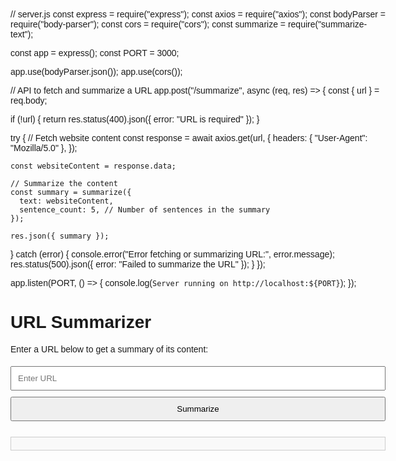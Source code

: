 // server.js
const express = require("express");
const axios = require("axios");
const bodyParser = require("body-parser");
const cors = require("cors");
const summarize = require("summarize-text");

const app = express();
const PORT = 3000;

app.use(bodyParser.json());
app.use(cors());

// API to fetch and summarize a URL
app.post("/summarize", async (req, res) => {
  const { url } = req.body;

  if (!url) {
    return res.status(400).json({ error: "URL is required" });
  }

  try {
    // Fetch website content
    const response = await axios.get(url, {
      headers: { "User-Agent": "Mozilla/5.0" },
    });

    const websiteContent = response.data;

    // Summarize the content
    const summary = summarize({
      text: websiteContent,
      sentence_count: 5, // Number of sentences in the summary
    });

    res.json({ summary });
  } catch (error) {
    console.error("Error fetching or summarizing URL:", error.message);
    res.status(500).json({ error: "Failed to summarize the URL" });
  }
});

app.listen(PORT, () => {
  console.log(`Server running on http://localhost:${PORT}`);
});
<!DOCTYPE html>
<html lang="en">
<head>
  <meta charset="UTF-8">
  <meta name="viewport" content="width=device-width, initial-scale=1.0">
  <title>URL Summarizer</title>
  <style>
    body {
      font-family: Arial, sans-serif;
      padding: 20px;
      max-width: 600px;
      margin: auto;
    }
    input, button {
      padding: 10px;
      margin: 5px 0;
      width: 100%;
    }
    .summary {
      margin-top: 20px;
      padding: 10px;
      border: 1px solid #ccc;
      background-color: #f9f9f9;
    }
  </style>
</head>
<body>
  <h1>URL Summarizer</h1>
  <p>Enter a URL below to get a summary of its content:</p>
  <input type="text" id="urlInput" placeholder="Enter URL" />
  <button id="summarizeBtn">Summarize</button>
  <div id="summary" class="summary"></div>

  <script>
    document.getElementById("summarizeBtn").addEventListener("click", async () => {
      const url = document.getElementById("urlInput").value;
      const summaryDiv = document.getElementById("summary");
      
      summaryDiv.innerHTML = "Summarizing...";

      try {
        const response = await fetch("http://localhost:3000/summarize", {
          method: "POST",
          headers: {
            "Content-Type": "application/json",
          },
          body: JSON.stringify({ url }),
        });

        if (!response.ok) {
          throw new Error("Failed to fetch summary");
        }

        const data = await response.json();
        summaryDiv.innerHTML = `<h3>Summary:</h3><p>${data.summary}</p>`;
      } catch (error) {
        console.error(error);
        summaryDiv.innerHTML = "Error: Could not summarize the URL.";
      }
    });
  </script>
</body>
</html>
